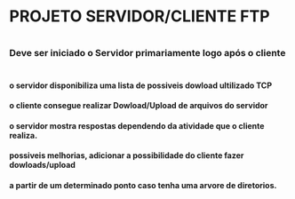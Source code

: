 #   PROJETO SERVIDOR/CLIENTE FTP
#   
###  Deve ser iniciado o Servidor primariamente logo após o cliente
#  
####   o servidor disponibiliza uma lista de possiveis dowload ultilizado TCP    
####   o cliente consegue realizar Dowload/Upload de arquivos do servidor
####   o servidor mostra respostas dependendo da atividade que o cliente realiza.
####  possiveis melhorias, adicionar a possibilidade do cliente fazer dowloads/upload
####  a partir de um determinado ponto caso tenha uma arvore de diretorios.
